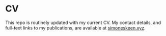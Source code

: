 # CV 

This repo is routinely updated with my current CV. My contact details, and full-text links to my publications, are available at [simoneskeen.xyz](https://simoneskeen.xyz/). 

